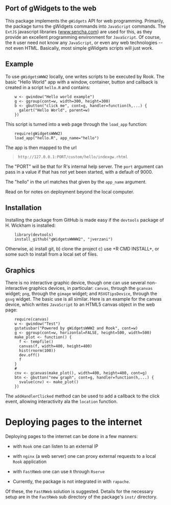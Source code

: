 Port of gWidgets to the web
---------------------------

This package implements the `gWidgets` API for web
programming. Primarily, the package turns the gWidgets commands into
`JavaScript` commands. The `ExtJS` javascript libraries (www.sencha.com)
are used for this, as they provide an excellent programming
environment for `JavaScript`. Of course, the `R` user need not know any
`JavaScript`, or even any web technologies -- not even HTML. Basically,
most simple gWidgets scripts will just work.

Example
-------

To use `gWidgetsWWW2` locally, one writes scripts to be executed by Rook.
The basic "Hello World" app with a window, container, button and
callback is created in a script `hello.R` and contains:


```    
    w <- gwindow("Hello world example")
    g <- ggroup(cont=w, width=300, height=300)
    b <- gbutton("click me", cont=g, handler=function(h,...) {
      galert("Hello World", parent=w)
    })
```
    
This script is turned into a web page through the `load_app` function:
    
```
    require(gWidgetsWWW2)
    load_app("hello.R", app_name="hello")
```    

The app is then mapped to the url

>     http://127.0.0.1:PORT/custom/hello/indexgw.rhtml


The "PORT" will be that for R's internal help server. The `port`
argument can pass in a value if that has not yet been started, with a
default of 9000.

The "hello" in the url matches that given by the `app_name` argument. 

Read on for notes on deployment beyond the local computer.


Installation
------------

Installing the package from GitHub is made easy if the `devtools`
package of H. Wickham is installed:

```
    library(devtools)
    install_github("gWidgetsWWWW2", "jverzani")
```    

Otherwise, a) install git, b) clone the project c) use +R CMD
INSTALL+, or some such to install from a local set of files.


Graphics
--------

There is no interactive graphic device, though one can use several
non-interactive graphics devices, in particular: `canvas`, through the
`gcanvas` widget; `png`, through the `gimage` widget; and `RSVGTipsDevice`,
through the `gsvg` widget. The basic use is all similar. Here is an
example for the canvas device, which writes `JavaScript` to an HTML5
canvas object in the web page:

```
    require(canvas) 
    w <- gwindow("Test")
    gstatusbar("Powered by gWidgetsWWW2 and Rook", cont=w)
    g <- ggroup(cont=w, horizontal=FALSE, height=500, width=500)
    make_plot <- function() {
      f <- tempfile()
      canvas(f, width=400, height=400)
      hist(rnorm(100))
      dev.off()
      f
    }
    #
    cnv <- gcanvas(make_plot(), width=400, height=400, cont=g)
    btn <- gbutton("new graph", cont=g, handler=function(h,...) {
      svalue(cnv) <- make_plot()
    })
```

The `addHandlerClicked` method can be used to add a callback to the
click event, allowing interactivity ala the `location` function.

Deploying pages to the internet
===============================

Deploying pages to the internet can be done in a few manners:

* with `Rook` one can listen to an external IP

* with `nginx` (a web server) one can proxy external requests to a local `Rook` application

* with `FastRWeb` one can use `R` through `Rserve`

* Currently, the package is not integrated in with `rapache`.

Of these, the `FastRWeb` solution is suggested. Details for the
necessary setup are in the `FastRWeb` sub directory of the package's
`inst/` directory.

